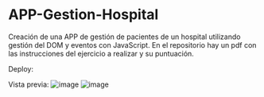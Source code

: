 # APP-Gestion-Hospital
Creación de una APP de gestión de pacientes de un hospital utilizando gestión del DOM y eventos con JavaScript.
En el repositorio hay un pdf con las instrucciones del ejercicio a realizar y su puntuación.

Deploy: 

Vista previa:
![image](https://github.com/JoanMaGam/APP-Gestion-Hospital/assets/122151033/26eeb13a-dc16-4ef2-94cb-163556ffe5fc)
![image](https://github.com/JoanMaGam/APP-Gestion-Hospital/assets/122151033/a92279c2-a8cf-44c4-a2d8-bcc524d8870a)
